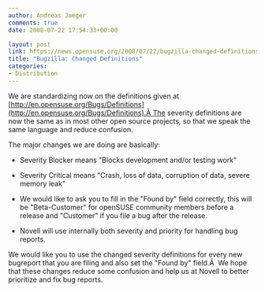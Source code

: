 ```yaml
---
author: Andreas Jaeger
comments: true
date: 2008-07-22 17:54:33+00:00

layout: post
link: https://news.opensuse.org/2008/07/22/bugzilla-changed-definitions/
title: "Bugzilla: Changed Definitions"
categories:
- Distribution
---
```



We are standardizing now on the definitions given at [http://en.opensuse.org/Bugs/Definitions](http://en.opensuse.org/Bugs/Definitions).Â The severity definitions are now the same as in most other open source projects, so that we speak the same language and reduce confusion.


The major changes we are doing are basically:



	
  * Severity Blocker means "Blocks development and/or testing work"

	
  * Severity Critical means "Crash, loss of data, corruption of data, severe memory leak"

	
  * We would like to ask you to fill in the "Found by" field correctly, this will be "Beta-Customer" for openSUSE community members before a release and "Customer" if you file a bug after the release.

	
  * Novell will use internally both severity and priority for handling bug reports.


We would like you to use the changed severity definitions for every new bugreport that you are filing and also set the "Found by" field.Â  We hope that these changes reduce some confusion and help us at Novell to better prioritize and fix bug reports.		
